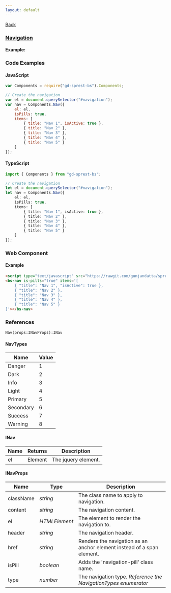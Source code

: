 ```yaml
---
layout: default
---
```

<div class="page-info" markdown="1">

[Back](/bs)

</div>

### [Navigation](https://getbootstrap.com/docs/4.1/components/navs)

#### Example:

<div id="navigationDemo"></div>

### Code Examples

#### JavaScript
```js
var Components = require("gd-sprest-bs").Components;

// Create the navigation
var el = document.querySelector("#navigation");
var nav = Components.Nav({
    el: el,
    isPills: true,
    items: [
        { title: "Nav 1", isActive: true },
        { title: "Nav 2" },
        { title: "Nav 3" },
        { title: "Nav 4" },
        { title: "Nav 5" }
    ]
});
```
#### TypeScript
```ts
import { Components } from "gd-sprest-bs";

// Create the navigation
let el = document.querySelector("#navigation");
let nav = Components.Nav({
    el: el,
    isPills: true,
    items: [
        { title: "Nav 1", isActive: true },
        { title: "Nav 2" },
        { title: "Nav 3" },
        { title: "Nav 4" },
        { title: "Nav 5" }
    ]
});
```

### Web Component

#### Example

```html
<script type="text/javascript" src="https://rawgit.com/gunjandatta/sprest-bs/master/wc/dist/gd-sprest-bs.js"></script>
<bs-nav is-pills="true" items='[
    { "title": "Nav 1", "isActive": true },
    { "title": "Nav 2" },
    { "title": "Nav 3" },
    { "title": "Nav 4" },
    { "title": "Nav 5" }
]'></bs-nav>
```

<bs-nav is-pills="true" items='[
    { "title": "Nav 1", "isActive": true },
    { "title": "Nav 2" },
    { "title": "Nav 3" },
    { "title": "Nav 4" },
    { "title": "Nav 5" }
]'></bs-nav>

### References

```
Nav(props:INavProps):INav
```

#### NavTypes

| Name | Value |
| --- | --- |
| Danger | 1 |
| Dark | 2 |
| Info | 3 |
| Light | 4 |
| Primary | 5 |
| Secondary | 6 |
| Success | 7 |
| Warning | 8 |

#### INav

| Name | Returns | Description |
| --- | --- | --- |
| el | Element | The jquery element. |

#### INavProps

| Name | Type | Description |
| --- | --- | --- |
| className | _string_ | The class name to apply to navigation. |
| content | _string_ | The navigation content. |
| el | _HTMLElement_ | The element to render the navigation to. |
| header | _string_ | The navigation header. |
| href | _string_ | Renders the navigation as an anchor element instead of a span element. |
| isPill | _boolean_ | Adds the 'navigation-pill' class name. |
| type | _number_ | The navigation type. _Reference the NavigationTypes enumerator_ |

<script src="https://rawgit.com/gunjandatta/sprest-bs/master/wc/dist/gd-sprest-bs.js"></script>
<script type="text/javascript">
    // Wait for the window to be loaded
    window.addEventListener("load", function() {
        // See if a navigation exists
        var navigation = document.querySelector("#navigationDemo");
        if(navigation) {
            // Render the navigation
            $REST.Components.Nav({
                el: navigation,
                isPills: true,
                items: [
                    { title: "Nav 1", isActive: true },
                    { title: "Nav 2" },
                    { title: "Nav 3" },
                    { title: "Nav 4" },
                    { title: "Nav 5" }
                ]
            });
        }
    });
</script>